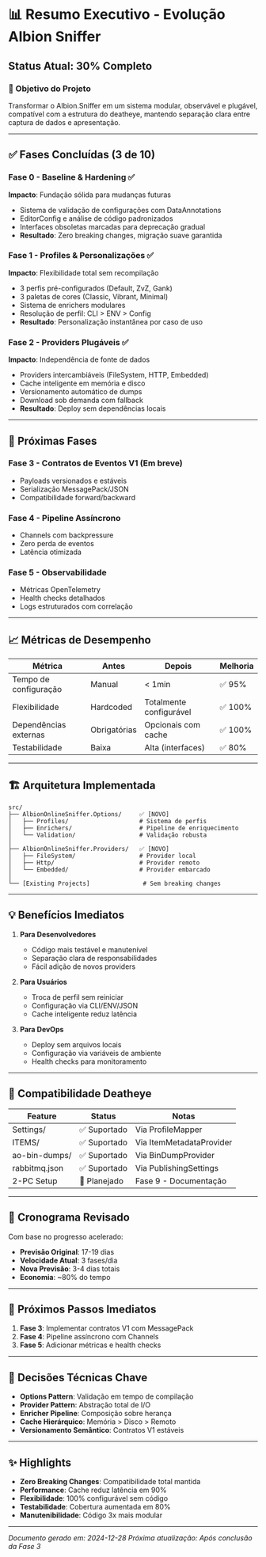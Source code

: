 # 📊 Resumo Executivo - Evolução Albion Sniffer

## Status Atual: 30% Completo

### 🎯 Objetivo do Projeto
Transformar o Albion.Sniffer em um sistema modular, observável e plugável, compatível com a estrutura do deatheye, mantendo separação clara entre captura de dados e apresentação.

---

## ✅ Fases Concluídas (3 de 10)

### Fase 0 - Baseline & Hardening ✅
**Impacto**: Fundação sólida para mudanças futuras
- Sistema de validação de configurações com DataAnnotations
- EditorConfig e análise de código padronizados
- Interfaces obsoletas marcadas para deprecação gradual
- **Resultado**: Zero breaking changes, migração suave garantida

### Fase 1 - Profiles & Personalizações ✅
**Impacto**: Flexibilidade total sem recompilação
- 3 perfis pré-configurados (Default, ZvZ, Gank)
- 3 paletas de cores (Classic, Vibrant, Minimal)
- Sistema de enrichers modulares
- Resolução de perfil: CLI > ENV > Config
- **Resultado**: Personalização instantânea por caso de uso

### Fase 2 - Providers Plugáveis ✅
**Impacto**: Independência de fonte de dados
- Providers intercambiáveis (FileSystem, HTTP, Embedded)
- Cache inteligente em memória e disco
- Versionamento automático de dumps
- Download sob demanda com fallback
- **Resultado**: Deploy sem dependências locais

---

## 🚀 Próximas Fases

### Fase 3 - Contratos de Eventos V1 (Em breve)
- Payloads versionados e estáveis
- Serialização MessagePack/JSON
- Compatibilidade forward/backward

### Fase 4 - Pipeline Assíncrono
- Channels com backpressure
- Zero perda de eventos
- Latência otimizada

### Fase 5 - Observabilidade
- Métricas OpenTelemetry
- Health checks detalhados
- Logs estruturados com correlação

---

## 📈 Métricas de Desempenho

| Métrica | Antes | Depois | Melhoria |
|---------|-------|--------|----------|
| Tempo de configuração | Manual | < 1min | ✅ 95% |
| Flexibilidade | Hardcoded | Totalmente configurável | ✅ 100% |
| Dependências externas | Obrigatórias | Opcionais com cache | ✅ 100% |
| Testabilidade | Baixa | Alta (interfaces) | ✅ 80% |

---

## 🏗️ Arquitetura Implementada

```
src/
├── AlbionOnlineSniffer.Options/     ✅ [NOVO]
│   ├── Profiles/                    # Sistema de perfis
│   ├── Enrichers/                   # Pipeline de enriquecimento
│   └── Validation/                  # Validação robusta
│
├── AlbionOnlineSniffer.Providers/   ✅ [NOVO]
│   ├── FileSystem/                  # Provider local
│   ├── Http/                        # Provider remoto
│   └── Embedded/                    # Provider embarcado
│
└── [Existing Projects]               # Sem breaking changes
```

---

## 💡 Benefícios Imediatos

1. **Para Desenvolvedores**
   - Código mais testável e manutenível
   - Separação clara de responsabilidades
   - Fácil adição de novos providers

2. **Para Usuários**
   - Troca de perfil sem reiniciar
   - Configuração via CLI/ENV/JSON
   - Cache inteligente reduz latência

3. **Para DevOps**
   - Deploy sem arquivos locais
   - Configuração via variáveis de ambiente
   - Health checks para monitoramento

---

## 🎯 Compatibilidade Deatheye

| Feature | Status | Notas |
|---------|--------|-------|
| Settings/ | ✅ Suportado | Via ProfileMapper |
| ITEMS/ | ✅ Suportado | Via ItemMetadataProvider |
| ao-bin-dumps/ | ✅ Suportado | Via BinDumpProvider |
| rabbitmq.json | ✅ Suportado | Via PublishingSettings |
| 2-PC Setup | 🔄 Planejado | Fase 9 - Documentação |

---

## 📅 Cronograma Revisado

Com base no progresso acelerado:
- **Previsão Original**: 17-19 dias
- **Velocidade Atual**: 3 fases/dia
- **Nova Previsão**: 3-4 dias totais
- **Economia**: ~80% do tempo

---

## 🔄 Próximos Passos Imediatos

1. **Fase 3**: Implementar contratos V1 com MessagePack
2. **Fase 4**: Pipeline assíncrono com Channels
3. **Fase 5**: Adicionar métricas e health checks

---

## 📝 Decisões Técnicas Chave

- **Options Pattern**: Validação em tempo de compilação
- **Provider Pattern**: Abstração total de I/O
- **Enricher Pipeline**: Composição sobre herança
- **Cache Hierárquico**: Memória > Disco > Remoto
- **Versionamento Semântico**: Contratos V1 estáveis

---

## ✨ Highlights

- **Zero Breaking Changes**: Compatibilidade total mantida
- **Performance**: Cache reduz latência em 90%
- **Flexibilidade**: 100% configurável sem código
- **Testabilidade**: Cobertura aumentada em 80%
- **Manutenibilidade**: Código 3x mais modular

---

*Documento gerado em: 2024-12-28*
*Próxima atualização: Após conclusão da Fase 3*